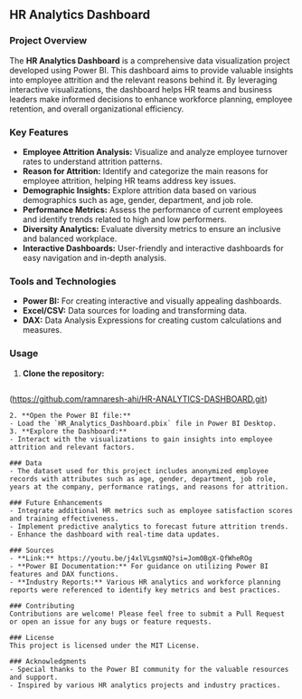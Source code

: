 
## HR Analytics Dashboard

### Project Overview
The **HR Analytics Dashboard** is a comprehensive data visualization project developed using Power BI. This dashboard aims to provide valuable insights into employee attrition and the relevant reasons behind it. By leveraging interactive visualizations, the dashboard helps HR teams and business leaders make informed decisions to enhance workforce planning, employee retention, and overall organizational efficiency.

### Key Features
- **Employee Attrition Analysis:** Visualize and analyze employee turnover rates to understand attrition patterns.
- **Reason for Attrition:** Identify and categorize the main reasons for employee attrition, helping HR teams address key issues.
- **Demographic Insights:** Explore attrition data based on various demographics such as age, gender, department, and job role.
- **Performance Metrics:** Assess the performance of current employees and identify trends related to high and low performers.
- **Diversity Analytics:** Evaluate diversity metrics to ensure an inclusive and balanced workplace.
- **Interactive Dashboards:** User-friendly and interactive dashboards for easy navigation and in-depth analysis.

### Tools and Technologies
- **Power BI:** For creating interactive and visually appealing dashboards.
- **Excel/CSV:** Data sources for loading and transforming data.
- **DAX:** Data Analysis Expressions for creating custom calculations and measures.

### Usage
1. **Clone the repository:**
   ```sh
(https://github.com/ramnaresh-ahi/HR-ANALYTICS-DASHBOARD.git)
   ```
2. **Open the Power BI file:**
   - Load the `HR_Analytics_Dashboard.pbix` file in Power BI Desktop.
3. **Explore the Dashboard:**
   - Interact with the visualizations to gain insights into employee attrition and relevant factors.

### Data
- The dataset used for this project includes anonymized employee records with attributes such as age, gender, department, job role, years at the company, performance ratings, and reasons for attrition.

### Future Enhancements
- Integrate additional HR metrics such as employee satisfaction scores and training effectiveness.
- Implement predictive analytics to forecast future attrition trends.
- Enhance the dashboard with real-time data updates.

### Sources
- **Link:** https://youtu.be/j4xlVLgsmNQ?si=Jom0BgX-QfWheROg
- **Power BI Documentation:** For guidance on utilizing Power BI features and DAX functions.
- **Industry Reports:** Various HR analytics and workforce planning reports were referenced to identify key metrics and best practices.

### Contributing
Contributions are welcome! Please feel free to submit a Pull Request or open an issue for any bugs or feature requests.

### License
This project is licensed under the MIT License.

### Acknowledgments
- Special thanks to the Power BI community for the valuable resources and support.
- Inspired by various HR analytics projects and industry practices.
